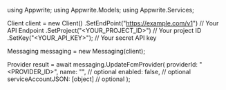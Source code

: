 using Appwrite;
using Appwrite.Models;
using Appwrite.Services;

Client client = new Client()
    .SetEndPoint("https://example.com/v1") // Your API Endpoint
    .SetProject("<YOUR_PROJECT_ID>") // Your project ID
    .SetKey("<YOUR_API_KEY>"); // Your secret API key

Messaging messaging = new Messaging(client);

Provider result = await messaging.UpdateFcmProvider(
    providerId: "<PROVIDER_ID>",
    name: "<NAME>", // optional
    enabled: false, // optional
    serviceAccountJSON: [object] // optional
);